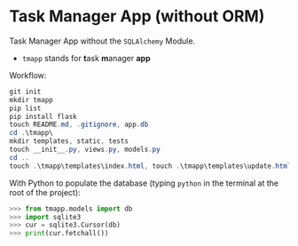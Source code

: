 # Task Manager App (without ORM)

Task Manager App without the `SQLAlchemy` Module.

* `tmapp` stands for **t**ask **m**anager **app**

Workflow:

```powershell
git init
mkdir tmapp
pip list
pip install flask
touch README.md, .gitignore, app.db
cd .\tmapp\
mkdir templates, static, tests
touch __init__.py, views.py, models.py
cd ..
touch .\tmapp\templates\index.html, touch .\tmapp\templates\update.html, touch .\tmapp\templates\base.html
```

With Python to populate the database (typing `python` in the terminal at the root of the project):

```python
>>> from tmapp.models import db
>>> import sqlite3
>>> cur = sqlite3.Cursor(db)
>>> print(cur.fetchall())
```

